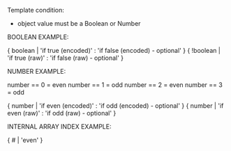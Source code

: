 Template condition:

- object value must be a Boolean or Number

BOOLEAN EXAMPLE:

{ boolean | 'if true (encoded)' : 'if false (encoded) - optional' }
{ !boolean | 'if true (raw)' : 'if false (raw) - optional' }

NUMBER EXAMPLE:

number == 0 = even
number == 1 = odd
number == 2 = even
number == 3 = odd

{ number | 'if even (encoded)' : 'if odd (encoded) - optional' }
{ number | 'if even (raw)' : 'if odd (raw) - optional' }

INTERNAL ARRAY INDEX EXAMPLE:

{ # | 'even' }
